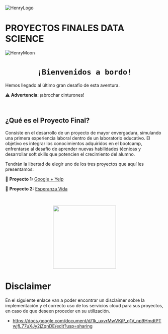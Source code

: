 ![HenryLogo](https://d31uz8lwfmyn8g.cloudfront.net/Assets/logo-henry-white-lg.png)

# **PROYECTOS FINALES DATA SCIENCE**

![HenryMoon](https://blog.soyhenry.com/content/images/size/w2000/2022/01/Currcula-Henry.png)


# <h1 align="center">**`¡Bienvenidos a bordo!`**</h1>

Hemos llegado al último gran desafío de esta aventura.

⚠️ **Advertencia**: ¡abrochar cinturones! 

</br>

## **¿Qué es el Proyecto Final?**

Consiste en el desarrollo de un proyecto de mayor envergadura, simulando una primera experiencia laboral dentro de un laboratorio educativo. El objetivo es integrar los conocimientos adquiridos en el bootcamp, enfrentarse al desafío de aprender nuevas habilidades técnicas y desarrollar soft skills que potencien el crecimiento del alumno.

Tendrán la libertad de elegir uno de los tres proyectos que aquí les presentamos:

🚀 **Proyecto 1:** [Google + Yelp](https://github.com/soyHenry/PF_DS/blob/main/Proyectos/google+yelp.md)

🚀 **Proyecto 2:** [Esperanza Vida](https://github.com/soyHenry/PF_DS/blob/main/Proyectos/esperanza-vida.md)


</br> <p align="center"> <img src= "https://media.giphy.com/media/N6YkmfQBeEEjLDcoDl/giphy.gif" height="200"> </p>

# Disclaimer
En el siguiente enlace van a poder encontrar un disclaimer sobre la implementación y el correcto uso de los servicios cloud para sus proyectos, en caso de que deseen proceder en su utilización.
- https://docs.google.com/document/d/1k_uxvrMwVKjP_q1V_np9HmdtPTwjfL77uXJy2jZqnDE/edit?usp=sharing 
